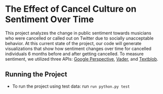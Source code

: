 # The Effect of Cancel Culture on Sentiment Over Time

This project analyzes the change in public sentiment towards musicians
who were cancelled or called out on Twitter due to socially unacceptable behavior.
At this current state of the project, our code will generate visualizations that
show how sentiment changes over time for cancelled individuals 6 months before
and after getting cancelled. To measure sentiment, we utilized three APIs: 
[Google Perspective](https://www.perspectiveapi.com/), [Vader](https://github.com/cjhutto/vaderSentiment),
and [Textblob](https://textblob.readthedocs.io/en/dev/api_reference.html).

## Running the Project
- To run the project using test data: run `run python.py test`